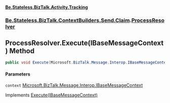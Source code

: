 #### [Be.Stateless.BizTalk.Activity.Tracking](README.md 'README')
### [Be.Stateless.BizTalk.ContextBuilders.Send.Claim](Be.Stateless.BizTalk.ContextBuilders.Send.Claim.md 'Be.Stateless.BizTalk.ContextBuilders.Send.Claim').[ProcessResolver](ProcessResolver.md 'Be.Stateless.BizTalk.ContextBuilders.Send.Claim.ProcessResolver')

## ProcessResolver.Execute(IBaseMessageContext) Method

```csharp
public void Execute(Microsoft.BizTalk.Message.Interop.IBaseMessageContext context);
```
#### Parameters

<a name='Be.Stateless.BizTalk.ContextBuilders.Send.Claim.ProcessResolver.Execute(Microsoft.BizTalk.Message.Interop.IBaseMessageContext).context'></a>

`context` [Microsoft.BizTalk.Message.Interop.IBaseMessageContext](https://docs.microsoft.com/en-us/dotnet/api/Microsoft.BizTalk.Message.Interop.IBaseMessageContext 'Microsoft.BizTalk.Message.Interop.IBaseMessageContext')

Implements [Execute(IBaseMessageContext)](https://docs.microsoft.com/en-us/dotnet/api/Be.Stateless.BizTalk.MicroComponent.IContextBuilder.Execute#Be_Stateless_BizTalk_MicroComponent_IContextBuilder_Execute_Microsoft_BizTalk_Message_Interop_IBaseMessageContext_ 'Be.Stateless.BizTalk.MicroComponent.IContextBuilder.Execute(Microsoft.BizTalk.Message.Interop.IBaseMessageContext)')